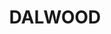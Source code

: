 ---
lastmod: '2025-04-06T06:05:20+00:00'
latitude: -28.907675
layout: suburb
longitude: 153.427314
postcode: '2477'
state: NSW
title: DALWOOD
url: /nsw/dalwood/
---